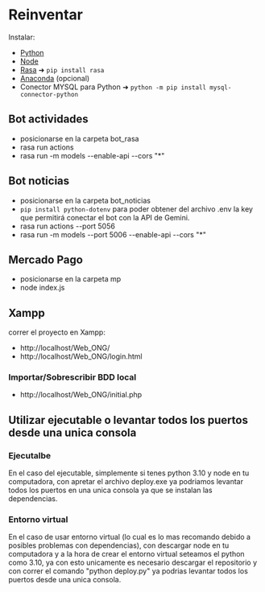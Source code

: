 # Reinventar
Instalar:
- [Python](https://www.python.org/)
- [Node](https://nodejs.org/en)
- [Rasa](https://www.youtube.com/watch?v=RVoFqxmG8p0) ➜ `pip install rasa`
- [Anaconda](https://www.anaconda.com/) (opcional)
- Conector MYSQL para Python ➜ `python -m pip install mysql-connector-python`
## Bot actividades
- posicionarse en la carpeta bot_rasa
- rasa run actions
- rasa run -m models --enable-api --cors "*"
## Bot noticias
- posicionarse en la carpeta bot_noticias
- `pip install python-dotenv` para poder obtener del archivo .env la key que permitirá conectar el bot con la API de Gemini.
- rasa run actions --port 5056
- rasa run -m models --port  5006 --enable-api --cors "*"
## Mercado Pago
- posicionarse en la carpeta mp
- node index.js
## Xampp
correr el proyecto en Xampp:
- http://localhost/Web_ONG/
- http://localhost/Web_ONG/login.html
### Importar/Sobrescribir BDD local
- http://localhost/Web_ONG/initial.php

## Utilizar ejecutable o levantar todos los puertos desde una unica consola
### Ejecutalbe

En el caso del ejecutable, simplemente si tenes python 3.10 y node en tu computadora, con apretar el archivo deploy.exe ya podriamos levantar todos los puertos en una unica consola ya que se instalan las dependencias.

### Entorno virtual
En el caso de usar entorno virtual (lo cual es lo mas recomando debido a posibles problemas con dependencias), con descargar node en tu computadora y a la hora de crear el entorno virtual seteamos el python como 3.10, ya con esto unicamente es necesario descargar el repositorio y con correr el comando "python deploy.py" ya podrias levantar todos los puertos desde una unica consola.
